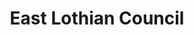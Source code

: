 ---
schema: default
title: East Lothian Council
description: Local authority for the East Lothian Council area 
logo: ''
type:
- Local authority
portal_url: ''
org_url: https://www.eastlothian.gov.uk
twitter_handle: ELCouncil
gss_code: S12000010
wikidata_qid: Q28530253
wdtk_id: east_lothian_council
---